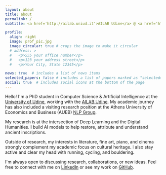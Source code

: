 ```yaml
---
layout: about
title: about
permalink: /
subtitle: <a href='http://ailab.uniud.it'>AILAB Udine</a> @ <a href='https://uniud.it/'>University of Udine</a>

profile:
  align: right
  image: prof_pic.jpg
  image_circular: true # crops the image to make it circular
  # address: >
  #   <p>555 your office number</p>
  #   <p>123 your address street</p>
  #   <p>Your City, State 12345</p>

news: true  # includes a list of news items
selected_papers: false # includes a list of papers marked as "selected={true}"
social: true  # includes social icons at the bottom of the page
---
```


Hello! I'm a PhD student in Computer Science & Artificial Intelligence at the [University of Udine](https://uniud.it), working with the [AILAB Udine](https://ailab.uniud.it).
My academic journey has also included a visiting research position at the Athens University of Economics and Business (AUEB) [NLP Group](http://nlp.cs.aueb.gr/).

My research is at the intersection of Deep Learning and the Digital Humanities. I build AI models to help restore, attribute and understand ancient inscriptions.

Outside of research, my interests in literature, fine art, piano, and cinema strongly complement my academic focus on cultural heritage. I also stay active and clear my head with running, cycling, and bouldering.

I'm always open to discussing research, collaborations, or new ideas. Feel free to connect with me on [LinkedIn](https://www.linkedin.com/in/alessandro-locaputo-877248248) or see my work on [GitHub](https://github.com/alocaputo).